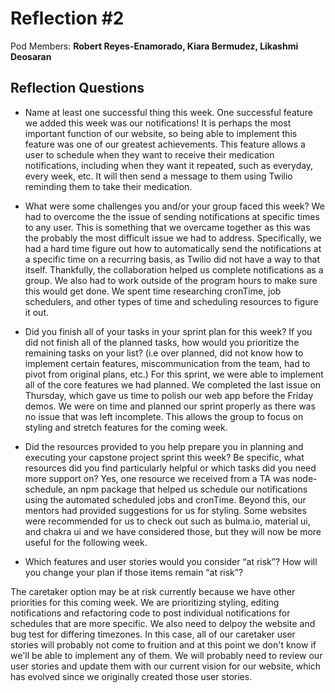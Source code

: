 # Reflection #2

Pod Members: **Robert Reyes-Enamorado, Kiara Bermudez, Likashmi Deosaran**

## Reflection Questions

* Name at least one successful thing this week.
One successful feature we added this week was our notifications! It is perhaps the most important function of our website, so being able to implement this feature was one of our greatest achievements. This feature allows a user to schedule when they want to receive their medication notifications, including when they want it repeated, such as everyday, every week, etc. It will then send a message to them using Twilio reminding them to take their medication.


* What were some challenges you and/or your group faced this week?
We had to overcome the the issue of sending notifications at specific times to any user. This is something that we overcame together as this was the probably the most difficult issue we had to address. Specifically, we had a hard time figure out how to automatically send the notifications at a specific time on a recurring basis, as Twilio did not have a way to that itself. Thankfully, the collaboration helped us complete notifications as a group. We also had to work outside of the program hours to make sure this would get done. We spent time researching cronTime, job schedulers, and other types of time and scheduling resources to figure it out.


* Did you finish all of your tasks in your sprint plan for this week? If you did not finish all of the planned tasks, how would you prioritize the remaining tasks on your list?  (i.e over planned, did not know how to implement certain features, miscommunication from the team, had to pivot from original plans, etc.)
For this sprint, we were able to implement all of the core features we had planned. We completed the last issue on Thursday, which gave us time to polish our web app before the Friday demos. We were on time and planned our sprint properly as there was no issue that was left incomplete. This allows the group to focus on styling and stretch features for the coming week.


* Did the resources provided to you help prepare you in planning and executing your capstone project sprint this week? Be specific, what resources did you find particularly helpful or which tasks did you need more support on?
Yes, one resource we received from a TA was node-schedule, an npm package that helped us schedule our notifications using the automated scheduled jobs and cronTime. Beyond this, our mentors had provided suggestions for us for styling. Some websites were recommended for us to check out such as bulma.io, material ui, and chakra ui and we have considered those, but they will now be more useful for the following week.


* Which features and user stories would you consider “at risk”? How will you change your plan if those items remain “at risk”?

The caretaker option may be at risk currently because we have other priorities for this coming week. We are prioritizing styling, editing notifications and refactoring code to post individual notifications for schedules that are more specific. We also need to delpoy the website and bug test for differing timezones. In this case, all of our caretaker user stories will probably not come to fruition and at this point we don't know if we'll be able to implement any of them. We will probably need to review our user stories and update them with our current vision for our website, which has evolved since we originally created those user stories.

